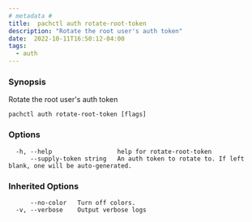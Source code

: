 ```yaml
---
# metadata # 
title:  pachctl auth rotate-root-token
description: "Rotate the root user's auth token"
date:  2022-10-11T16:50:12-04:00
tags:
  - auth
---
```


### Synopsis

Rotate the root user's auth token

```
pachctl auth rotate-root-token [flags]
```

### Options

```
  -h, --help                  help for rotate-root-token
      --supply-token string   An auth token to rotate to. If left blank, one will be auto-generated.
```

### Inherited Options

```
      --no-color   Turn off colors.
  -v, --verbose    Output verbose logs
```

